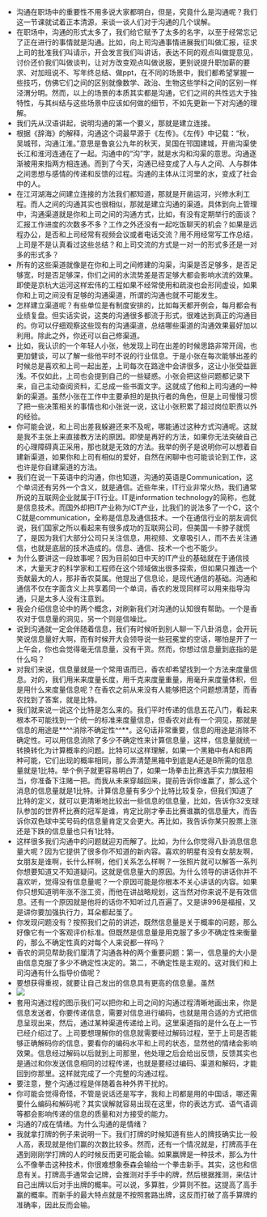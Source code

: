 - 沟通在职场中的重要性不用多说大家都明白，但是，究竟什么是沟通呢？我们这一节课就试着正本清源，来谈一谈人们对于沟通的几个误解。
- 在职场中，沟通的形式太多了，我们给它赋予了太多的名字，以至于经常忘记了正在进行的事情就是沟通。比如，向上司沟通事情进展我们叫做汇报，征求上司的批准我们叫请示，开会发言我们叫讲话，表达不同的观点叫做提意见，讨价还价我们叫做谈判，让对方改变观点叫做说服，更别说提升职加薪的要求、对加班说不、写年终总结、做ppt，在不同的场景中，我们都希望掌握一些技巧，仿佛它们之间的区别就像数学、政治、生物这些学科之间的区别一样泾渭分明。然而，以上的场景的本质其实都是沟通，它们之间的共性远大于独特性，与其纠结与这些场景中应该如何做的细节，不如先更新一下对沟通的理解。
- 我们先从汉语讲起，说明沟通的第一个要义，那就是建立连接。
- 根据《辞海》的解释，沟通这个词最早源于《左传》。《左传》中记载：“秋，吴城邗，沟通江淮。”意思是鲁哀公九年的秋天，吴国在邗国建城，开凿沟渠使长江和淮河连通在了一起。沟通中的“沟”字，就是水沟和沟渠的意思。沟通逐渐被用来指两方相连通。而到了今天，沟通已经变成了人与人之间、人与群体之间思想与感情的传递和反馈的过程。沟通的主体从江河里的水，变成了社会中的人。
- 在江河湖海之间建立连接的方法我们都知道，那就是开凿运河，兴修水利工程。而人之间的沟通其实也很相似，那就是建立沟通的渠道。具体到向上管理中，沟通渠道就是你和上司之间的沟通方式，比如，有没有定期举行的面谈？汇报工作进度的次数多不多？工作之外还没有一起吃饭聊天的机会？如果是远程办公，是否和上司经常有视频会议或者电话交流？用不用经常写工作总结，上司是不是认真看过这些总结？和上司交流的方式是一对一的形式多还是一对多的形式多？
- 所有的这些渠道就像是在你和上司之间修建的沟渠，沟渠是否足够多，是否足够宽，时是否足够深，你们之间的水流势差是否足够大都会影响水流的效果。即使是京杭大运河这样宏伟的工程如果不经常使用和疏浚也会形同虚设，如果你和上司之间没有足够的沟通渠道，所谓的沟通也就不可能发生。
- 怎样建立渠道呢？有些单位是有制度安排的，比如每天都开例会，每月都会有业绩复盘。但实话实说，这类的沟通很多都流于形式，很难达到真正的沟通目的。你可以仔细观察这些现有的沟通渠道，总结哪些渠道的沟通效果最好加以利用。除此之外，你还可以自己修渠道。
- 比如，我认识的一个年轻人小张，他发现上司在出差的时候思路非常开阔，也更加健谈，可以了解一些他平时不说的行业信息。于是小张在每次能够出差的时候总是喜欢和上司一起出差，上司每次在路途中会讲很多，这让小张受益匪浅。不仅如此，上司也会提到自己的一些疑惑。小张会把这些问题都记录下来，自己主动查阅资料，汇总成一些书面文字。这就成了他和上司沟通的一种新的渠道。虽然小张在工作中主要承担的是执行者的角色，但是上司慢慢习惯了把一些决策相关的事情也和小张说一说，这让小张积累了超过岗位职责以外的经验。
- 你可能会说，和上司出差我躲避还来不及呢，哪能通过这种方式沟通呢。这就是我不主张上来直接教方法的原因。即使是再好的方法，如果你无法突破自己的心理障碍真正采用，那也就是无效的方法。我举的例子是说明你可以想着自建新渠道，如果你和上司有相似的爱好，自然在闲聊中也可能谈论到工作，这也许是你自建渠道的方法。
- 我们在说一下英语中的沟通，你也知道，沟通的英语是Communication，这个单词还有另外一个含义，就是通信。近些年来，IT行业非常火热，我们通常所说的互联网企业就属于IT行业。IT是information technology的简称，也就是信息技术。而国外却把IT产业称为ICT产业，比我们的说法多了一个C，这个C就是communication，全称是信息及通信技术。一个在通信行业的朋友调侃说，我们国家之所以看起来有很多成功的互联网公司，但美国一卡脖子就慌了，是因为我们大部分公司只关注信息，用视频、文章吸引人，而不去关注通信，也就是底层的技术造成的。信息、通信、技术一个也不能少。
- 为什么要讲这一段故事呢？因为目前如日中天的IT产业的基础就在于通信技术，大量天才的科学家和工程师在这个领域做出很多探索，但如果只推选一个贡献最大的人，那非香农莫属。他提出了信息论，是现代通信的基础。沟通和通信不仅在字面含义上共享着同一个单词，香农的发现同样可以用来指导沟通，只是太多人没有注意到。
- 我会介绍信息论中的两个概念，对刷新我们对沟通的认知很有帮助。一个是香农对于信息量的洞见，另一个则是信噪比。
- 说到沟通就一定会伴随着信息，我们有时候听到别人聊一下八卦消息，会开玩笑说信息量好大啊，而有时候开大会领导说一些冠冕堂的空话，哪怕是开了一上午会，你也会觉得毫无信息量，没有干货。然而，你想过信息量到底指的是什么吗？
- 对我们来说，信息量就是一个常用语而已，香农却希望找到一个方法来度量信息。对的，我们用米来度量长度，用千克来度量重量，用毫升来度量体积，但是用什么来度量信息呢？在香农之前从来没有人能够把这个问题想清楚，而香农找到了答案，就是比特。
- 我们就来说一说这个比特是怎么来的。我们平时传递的信息五花八门，看起来根本不可能找到一个统一的标准来度量信息，但香农对此有一个洞见，那就是信息的用途是**^^消除不确定性^^**。这句话非常重要，信息的用途是消除不确定性。可以用信息消除了多少不确定性来计算信息量，这样，信息量就统一转换转化为计算概率的问题。比特可以这样理解，如果一个黑箱中有A和B两种可能，它们出现的概率相同，那么弄清楚黑箱中到底是A还是B所需的信息量就是1比特。举个例子就更容易明白了，如果一场拳击比赛选手实力旗鼓相当，你准备下注赌一把。而我从未来穿越回来，提前告诉你谁赢了，那么这个消息的信息量就是1比特。计算信息量有多少个比特比较复杂，但我们知道了比特的定义，就可以更清晰地比较出一些信息的信息量，比如，告诉你32支球队参加的世界杯比赛的冠军是谁，肯定比刚才拳击比赛谁赢的信息量大，而告诉你双色球中奖号码的信息量肯定又会更大。再比如，我告诉你某只股票上涨还是下跌的信息量也只有1比特。
- 这样很多我们沟通中的问题就迎刃而解了。比如，为什么你觉得八卦消息信息量大呢？因为它提供了很多你不知道的新内容。喜欢的明星有没有女朋友啊，女朋友是谁啊，长什么样啊，他们关系怎么样啊？一张照片就可以解答一系列你想要知道又不知道疑问。这就是信息量大的原因。为什么领导的讲话你并不喜欢听，觉得没有信息量呢？一个原因可能是你根本不关心讲话的内容。如果你只想知道明年涨不涨工资，而他在讲战略规划，这当然对你来说不是有效信息。还有一个原因就是他将的话你不知听过几百遍了。又是讲996是福报，又是讲你要加强执行力，耳朵都起茧了。
- 你发现问题没有？按照我们之前的讲述，既然信息量是关于概率的问题，那么好像它有一个客观评价标准。但既然是信息量是用克服了多少不确定性来衡量的，那么不确定性真的对每个人来说都一样吗？
- 香农的洞见帮助我们厘清了沟通各种的两个重要问题：第一，信息量的大小是由信息克服了多少不确定性决定的。第二，不确定性是主观的。这对我们和上司沟通有什么指导价值呢？
- 要想获得重视，就要让自己发出的信息具有更高的信息量。虽然
- ![](https://firebasestorage.googleapis.com/v0/b/firescript-577a2.appspot.com/o/imgs%2Fapp%2Fxinyiheng%2FGzwWgrXIaX.png?alt=media&token=01c0645f-587b-4770-ab7c-be06043de7f6)
- 套用沟通过程的图示我们可以把你和上司之间的沟通过程清晰地画出来，你是信息发送者，你要传递信息，需要对信息进行编码，也就是用合适的方式把信息呈现出来，然后，通过某种渠道传递给上司。这里渠道指的是什么在上一节已经介绍过了。上司要想理解你的信息就需要经过解码过程，至于上司是否能够正确解码你的信息，要看你的编码水平和上司的状态，显然他的情绪会影响效果。信息经过解码以后就到上司那里，他处理之后会给出反馈，反馈其实也是通过和你发送信息相同的过程传递，也就是要经过编码、渠道和解码，才能回到你那里。这样就完成了一个完整的沟通过程。
- 要注意，整个沟通过程是伴随着各种外界干扰的。
- 你可能会觉得奇怪，不管是说话还是写字，我和上司都是用的中国话，哪还需要什么编码和解码呢？其实误解就容易出现在这里，你的表达方式、语气语调等都会影响传递的信息的质量和对方接受的能力。
- 沟通的7成在情绪。为什么沟通的是情绪？
- 我就拿打牌的例子来说明一下。我们打牌的时候知道有些人的牌技确实比一般人高，表现就是他们赢的次数比较多。然而，还有一个情况就是，打牌高手在遇到刚刚学打牌的人的时候反而更可能会输。如果赢牌是一种技术，那么为什么不像拳击这种技术，你很难想象泰森会输给一个拳击新手。其实，这也和信息有关。打牌高手通常会记牌，会推测对手手中的牌，然后根据推测，来估计自己出牌以后对手出牌的概率。可以说，多算胜，少算则不胜。这提高了高手赢的概率。而新手的最大特点就是不按照套路出牌，这反而打破了高手算牌的准确率，因此反而会输。
